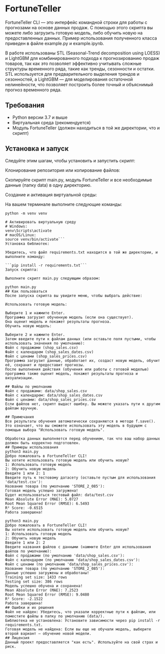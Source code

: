 # FortuneTeller
FortuneTeller CLI — это интерфейс командной строки для работы с прогнозами на основе данных продаж. С помощью этого скрипта вы можете либо загрузить готовую модель, либо обучить новую на предоставленных данных.
Пример использования полученного класса приведен в файле example.py и example.ipynb.
  
В работе использованы STL (Seasonal-Trend decomposition using LOESS) и LightGBM для комбинированного подхода к прогнозированию продаж товаров, так как это позволяет эффективно учитывать сложные структуры временного ряда, такие как тренды, сезонности и остатки. STL используется для предварительного выделения трендов и сезонностей, а LightGBM — для моделирования остаточной нелинейности, что позволяет построить более точный и объяснимый прогноз временного ряда.
  
## Требования  
- Python версии 3.7 и выше  
- Виртуальная среда (рекомендуется)  
- Модуль FortuneTeller (должен находиться в той же директории, что и скрипт)  
## Установка и запуск
Следуйте этим шагам, чтобы установить и запустить скрипт:  
  
Клонирование репозитория или копирование файлов:
  
Скопируйте скрипт main.py, модуль FortuneTeller и все необходимые данные (папку data) в одну директорию.
  
Создание и активация виртуальной среды:
  
На вашем терминале выполните следующие команды:
  
```# Создать виртуальную среду
python -m venv venv
  
# Активировать виртуальную среду
# Windows:
venv\Scripts\activate
# macOS/Linux:
source venv/bin/activate```
Установка библиотек:

Убедитесь, что файл requirements.txt находится в той же директории, и выполните команду:

```pip install -r requirements.txt```
Запуск скрипта:
  
Выполните скрипт main.py следующим образом:
  
python main.py
## Как пользоваться
После запуска скрипта вы увидите меню, чтобы выбрать действие:
  
Использовать готовую модель:
  
Выберите 1 и нажмите Enter.  
Программа загрузит обученную модель (если она существует).  
Она оценит модель и покажет результаты прогноза.  
Обучить новую модель:  
  
Выберите 2 и нажмите Enter.  
Затем введите пути к файлам данных (или оставьте поля пустыми, чтобы использовать значения по умолчанию):  
Файл с продажами (shop_sales.csv)  
Файл с календарем (shop_sales_dates.csv)  
Файл с ценами (shop_sales_prices.csv)  
Программа загрузит данные, обработает их, создаст новую модель, обучит её, сохранит и предоставит прогнозы.  
После выполнения действия (обучения или работы с готовой моделью) программа также оценит модель, покажет результаты прогноза и визуализации.  

## Файлы по умолчанию
Файл с продажами: data/shop_sales.csv  
Файл с календарем: data/shop_sales_dates.csv  
Файл с ценами: data/shop_sales_prices.csv  
Если файлов нет, скрипт выдаст ошибку. Вы можете указать пути к другим файлам вручную.  
  
## Примечания
Все результаты обучения автоматически сохраняются в методе f.save(). Это означает, что вы сможете использовать эту модель в будущем с помощью выбора "Использовать готовую модель".
  
Обработка данных выполняется перед обучением, так что ваш набор данных должен быть корректно подготовлен.
## Примеры использования
python3 main.py 
Добро пожаловать в FortuneTeller CLI!
Вы хотите использовать готовую модель или обучить новую?
1: Использовать готовую модель
2: Обучить новую модель
Введите 1 или 2: 1
Введите путь к тестовому датасету (оставьте пустым для использования 'data/test.csv'): 
Название товара (по умолчанию 'STORE_2_085'): 
Готовая модель успешно загружена!
Будет использоваться тестовый файл: data/test.csv
Mean Absolute Error (MAE): 5.0727
Root Mean Squared Error (RMSE): 6.5493
R² Score: -0.6515
Работа завершена!
  
python3 main.py
Добро пожаловать в FortuneTeller CLI!
Вы хотите использовать готовую модель или обучить новую?
1: Использовать готовую модель
2: Обучить новую модель
Введите 1 или 2: 2
Введите названия файлов с данными (нажмите Enter для использования файлов по умолчанию):
Файл с продажами (по умолчанию 'data/shop_sales.csv'): 
Файл с календарем (по умолчанию 'data/shop_sales_dates.csv'): 
Файл с ценами (по умолчанию 'data/shop_sales_prices.csv'): 
Название товара (по умолчанию 'STORE_2_085'): 
Данные успешно загружены и обработаны!
Training set size: 1433 rows
Testing set size: 386 rows
Модель успешно обучена и сохранена!
Mean Absolute Error (MAE): 7.2523
Root Mean Squared Error (RMSE): 9.0480
R² Score: -2.1522
Работа завершена!
## Ошибки и их решения  
Файл не найден: Убедитесь, что указали корректные пути к файлам, или поместите файлы в папку по умолчанию (data/).  
Библиотека не установлена: Установите зависимости через pip install -r requirements.txt.  
Готовая модель не найдена: Если вы еще не обучали модель, выберите второй вариант — обучение новой модели.  
## Лицензия
Данный проект предоставляется "как есть". Используйте на свой страх и риск.
